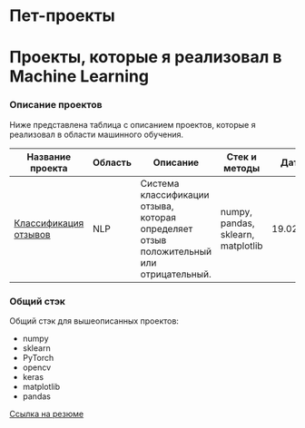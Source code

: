 # Пет-проекты
Проекты, которые я реализовал в Machine Learning
=============================================

### Описание проектов

Ниже представлена таблица с описанием проектов, которые я реализовал в области машинного обучения.

| Название проекта | Область | Описание | Стек и методы | Дата |
| --- | --- | --- | --- | --- |
| [Классификация отзывов](https://github.com/Vvstr/ReviewClassification) | NLP | Система классификации отзыва, которая определяет отзыв положительный или отрицательный. | numpy, pandas, sklearn, matplotlib | 19.02.24 |

### Общий стэк

Общий стэк для вышеописанных проектов:

* numpy
* sklearn
* PyTorch
* opencv
* keras
* matplotlib
* pandas

[Ссылка на резюме](https://tomsk.hh.ru/applicant/resumes/view?resume=c8f05ad7ff0bd5909a0039ed1f51516567574f)
